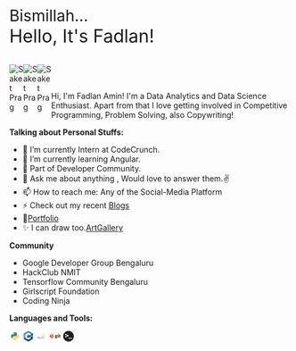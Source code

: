 <!--# Bismillah...-->
<!--# Halo, It's [Fadlan!](https://fadlan65.github.io/MyPortfolio/)-->

<span style="font-size: 28px;">Bismillah...</span>
<br />
<span style="font-size: 32px;">Hello, It's Fadlan!</span>

<br/>


<a href="https://www.linkedin.com/in/fadlan-amin/">
<img align="left" alt="Saket Prag" width="25px" src="https://cdn.jsdelivr.net/npm/simple-icons@v3/icons/linkedin.svg" />
</a>
<a href="https://medium.com/@fadlan65amin">
<img align="left" alt="Saket Prag" width="25px" src="https://cdn.jsdelivr.net/npm/simple-icons@v3/icons/medium.svg" />
</a>
<a href="https://www.instagram.com/fadlan_amin/">
<img align="left" alt="Saket Prag" width="25px" src="https://cdn.jsdelivr.net/npm/simple-icons@v3/icons/instagram.svg" />
</a>
<br />

<br />

Hi, I'm Fadlan Amin! I'm a Data Analytics and Data Science Enthusiast. Apart from that I love getting involved in Competitive Programming, Problem Solving, also Copywriting!


**Talking about Personal Stuffs:**

- 🔭 I’m currently Intern at CodeCrunch.
- 🌱 I’m currently learning Angular.
- 👯 Part of Developer Community.
- 💬 Ask me about anything , Would love to answer them.✌
- 📫 How to reach me: Any of the Social-Media Platform 
- ⚡ Check out my recent [Blogs](https://medium.com/@fadlan65amin)
- 📝[Portfolio](https://fadlan65.github.io/MyPortfolio/)
- ✨ I can draw too.[ArtGallery](https://www.instagram.com/fadlan_amin/)



**Community**
- Google Developer Group Bengaluru
- HackClub NMIT
- Tensorflow Community Bengaluru
- Girlscript Foundation
- Coding Ninja

**Languages and Tools:**


<code><img height="20" src="https://raw.githubusercontent.com/github/explore/80688e429a7d4ef2fca1e82350fe8e3517d3494d/topics/python/python.png"></code>
<code><img height="20" src="https://raw.githubusercontent.com/github/explore/80688e429a7d4ef2fca1e82350fe8e3517d3494d/topics/cpp/cpp.png"></code>
<code><img height="20" src="https://raw.githubusercontent.com/github/explore/80688e429a7d4ef2fca1e82350fe8e3517d3494d/topics/mysql/mysql.png"></code>
<code><img height="20" src="https://raw.githubusercontent.com/github/explore/80688e429a7d4ef2fca1e82350fe8e3517d3494d/topics/git/git.png"></code>
<code><img height="20" src="https://raw.githubusercontent.com/github/explore/80688e429a7d4ef2fca1e82350fe8e3517d3494d/topics/terminal/terminal.png"></code>

<!--![Fadlan's github stats](https://github-readme-stats.vercel.app/api?username=fadlan65&show_icons=true&hide_border=true)-->
